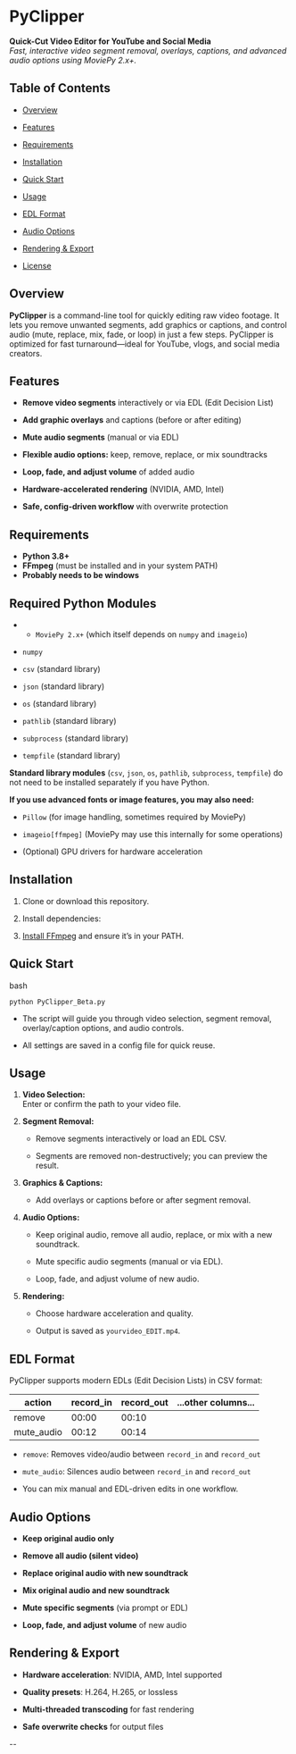 # PyClipper

**Quick-Cut Video Editor for YouTube and Social Media**  
_Fast, interactive video segment removal, overlays, captions, and advanced audio options using MoviePy 2.x+._

## Table of Contents

- [Overview](https://www.perplexity.ai/search/tell-me-about-editing-with-mov-wr4CClvyRaer2JHWViu2rw#overview)
    
- [Features](https://www.perplexity.ai/search/tell-me-about-editing-with-mov-wr4CClvyRaer2JHWViu2rw#features)
    
- [Requirements](https://www.perplexity.ai/search/tell-me-about-editing-with-mov-wr4CClvyRaer2JHWViu2rw#requirements)
    
- [Installation](https://www.perplexity.ai/search/tell-me-about-editing-with-mov-wr4CClvyRaer2JHWViu2rw#installation)
    
- [Quick Start](https://www.perplexity.ai/search/tell-me-about-editing-with-mov-wr4CClvyRaer2JHWViu2rw#quick-start)
    
- [Usage](https://www.perplexity.ai/search/tell-me-about-editing-with-mov-wr4CClvyRaer2JHWViu2rw#usage)
    
- [EDL Format](https://www.perplexity.ai/search/tell-me-about-editing-with-mov-wr4CClvyRaer2JHWViu2rw#edl-format)
    
- [Audio Options](https://www.perplexity.ai/search/tell-me-about-editing-with-mov-wr4CClvyRaer2JHWViu2rw#audio-options)
    
- [Rendering & Export](https://www.perplexity.ai/search/tell-me-about-editing-with-mov-wr4CClvyRaer2JHWViu2rw#rendering--export)
    
- [License](https://www.perplexity.ai/search/tell-me-about-editing-with-mov-wr4CClvyRaer2JHWViu2rw#license)
    

## Overview

**PyClipper** is a command-line tool for quickly editing raw video footage. It lets you remove unwanted segments, add graphics or captions, and control audio (mute, replace, mix, fade, or loop) in just a few steps. PyClipper is optimized for fast turnaround—ideal for YouTube, vlogs, and social media creators.

## Features

- **Remove video segments** interactively or via EDL (Edit Decision List)
    
- **Add graphic overlays** and captions (before or after editing)
    
- **Mute audio segments** (manual or via EDL)
    
- **Flexible audio options:** keep, remove, replace, or mix soundtracks
    
- **Loop, fade, and adjust volume** of added audio
    
- **Hardware-accelerated rendering** (NVIDIA, AMD, Intel)
    
- **Safe, config-driven workflow** with overwrite protection
    

    

## Requirements

- **Python 3.8+**
- **FFmpeg** (must be installed and in your system PATH)
- **Probably needs to be windows**
    
## **Required Python Modules**

- - `MoviePy 2.x+` (which itself depends on `numpy` and `imageio`)
    
- `numpy`
    
- `csv` (standard library)
    
- `json` (standard library)
    
- `os` (standard library)
    
- `pathlib` (standard library)
    
- `subprocess` (standard library)
    
- `tempfile` (standard library)
    

**Standard library modules** (`csv`, `json`, `os`, `pathlib`, `subprocess`, `tempfile`) do not need to be installed separately if you have Python.

**If you use advanced fonts or image features, you may also need:**

- `Pillow` (for image handling, sometimes required by MoviePy)
    
- `imageio[ffmpeg]` (MoviePy may use this internally for some operations)
- (Optional) GPU drivers for hardware acceleration
    

## Installation

1. Clone or download this repository.
    
2. Install dependencies:
    
3. [Install FFmpeg](https://ffmpeg.org/download.html) and ensure it’s in your PATH.
    

## Quick Start

bash

`python PyClipper_Beta.py`

- The script will guide you through video selection, segment removal, overlay/caption options, and audio controls.
    
- All settings are saved in a config file for quick reuse.
    

## Usage

1. **Video Selection:**  
    Enter or confirm the path to your video file.
    
2. **Segment Removal:**
    
    - Remove segments interactively or load an EDL CSV.
        
    - Segments are removed non-destructively; you can preview the result.
        
3. **Graphics & Captions:**
    
    - Add overlays or captions before or after segment removal.
        
4. **Audio Options:**
    
    - Keep original audio, remove all audio, replace, or mix with a new soundtrack.
        
    - Mute specific audio segments (manual or via EDL).
        
    - Loop, fade, and adjust volume of new audio.
        
5. **Rendering:**
    
    - Choose hardware acceleration and quality.
        
    - Output is saved as `yourvideo_EDIT.mp4`.
        

## EDL Format

PyClipper supports modern EDLs (Edit Decision Lists) in CSV format:

|action|record_in|record_out|...other columns...|
|---|---|---|---|
|remove|00:00|00:10||
|mute_audio|00:12|00:14||

- `remove`: Removes video/audio between `record_in` and `record_out`
    
- `mute_audio`: Silences audio between `record_in` and `record_out`
    
- You can mix manual and EDL-driven edits in one workflow.
    

## Audio Options

- **Keep original audio only**
    
- **Remove all audio (silent video)**
    
- **Replace original audio with new soundtrack**
    
- **Mix original audio and new soundtrack**
    
- **Mute specific segments** (via prompt or EDL)
    
- **Loop, fade, and adjust volume** of new audio
    

## Rendering & Export

- **Hardware acceleration**: NVIDIA, AMD, Intel supported
    
- **Quality presets**: H.264, H.265, or lossless
    
- **Multi-threaded transcoding** for fast rendering
    
- **Safe overwrite checks** for output files

--
